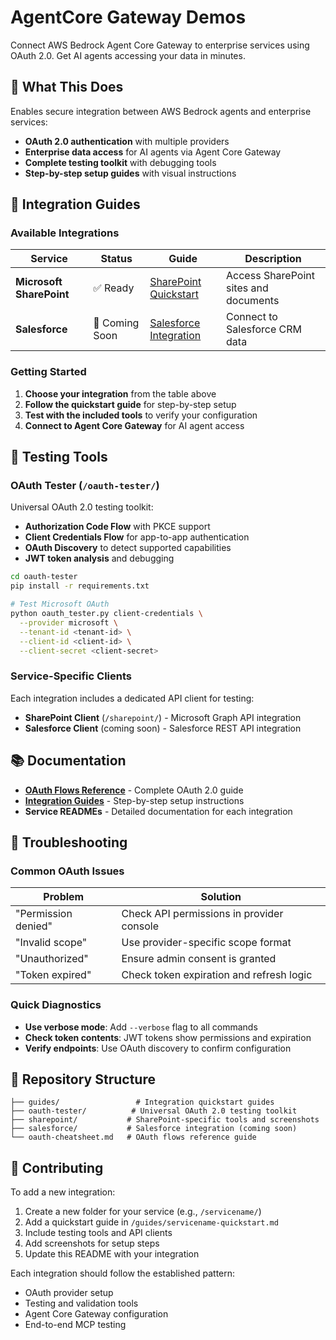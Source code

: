 # AgentCore Gateway Demos

Connect AWS Bedrock Agent Core Gateway to enterprise services using OAuth 2.0. Get AI agents accessing your data in minutes.

## 🎯 What This Does

Enables secure integration between AWS Bedrock agents and enterprise services:
- **OAuth 2.0 authentication** with multiple providers
- **Enterprise data access** for AI agents via Agent Core Gateway
- **Complete testing toolkit** with debugging tools
- **Step-by-step setup guides** with visual instructions

## 🚀 Integration Guides

### Available Integrations

| Service | Status | Guide | Description |
|---------|--------|-------|-------------|
| **Microsoft SharePoint** | ✅ Ready | [SharePoint Quickstart](guides/sharepoint-quickstart.md) | Access SharePoint sites and documents |
| **Salesforce** | 🚧 Coming Soon | [Salesforce Integration](salesforce/README.md) | Connect to Salesforce CRM data |

### Getting Started

1. **Choose your integration** from the table above
2. **Follow the quickstart guide** for step-by-step setup
3. **Test with the included tools** to verify your configuration
4. **Connect to Agent Core Gateway** for AI agent access

## 🔧 Testing Tools

### OAuth Tester (`/oauth-tester/`)
Universal OAuth 2.0 testing toolkit:
- **Authorization Code Flow** with PKCE support
- **Client Credentials Flow** for app-to-app authentication
- **OAuth Discovery** to detect supported capabilities
- **JWT token analysis** and debugging

```bash
cd oauth-tester
pip install -r requirements.txt

# Test Microsoft OAuth
python oauth_tester.py client-credentials \
  --provider microsoft \
  --tenant-id <tenant-id> \
  --client-id <client-id> \
  --client-secret <client-secret>
```

### Service-Specific Clients
Each integration includes a dedicated API client for testing:
- **SharePoint Client** (`/sharepoint/`) - Microsoft Graph API integration
- **Salesforce Client** (coming soon) - Salesforce REST API integration

## 📚 Documentation

- **[OAuth Flows Reference](oauth-cheatsheet.md)** - Complete OAuth 2.0 guide
- **[Integration Guides](guides/)** - Step-by-step setup instructions
- **Service READMEs** - Detailed documentation for each integration

## 🔧 Troubleshooting

### Common OAuth Issues
| Problem | Solution |
|---------|----------|
| "Permission denied" | Check API permissions in provider console |
| "Invalid scope" | Use provider-specific scope format |
| "Unauthorized" | Ensure admin consent is granted |
| "Token expired" | Check token expiration and refresh logic |

### Quick Diagnostics
- **Use verbose mode**: Add `--verbose` flag to all commands
- **Check token contents**: JWT tokens show permissions and expiration
- **Verify endpoints**: Use OAuth discovery to confirm configuration

## 📁 Repository Structure

```
├── guides/                 # Integration quickstart guides
├── oauth-tester/          # Universal OAuth 2.0 testing toolkit
├── sharepoint/           # SharePoint-specific tools and screenshots
├── salesforce/           # Salesforce integration (coming soon)
└── oauth-cheatsheet.md   # OAuth flows reference guide
```

## 🤝 Contributing

To add a new integration:

1. Create a new folder for your service (e.g., `/servicename/`)
2. Add a quickstart guide in `/guides/servicename-quickstart.md`
3. Include testing tools and API clients
4. Add screenshots for setup steps
5. Update this README with your integration

Each integration should follow the established pattern:
- OAuth provider setup
- Testing and validation tools
- Agent Core Gateway configuration
- End-to-end MCP testing
